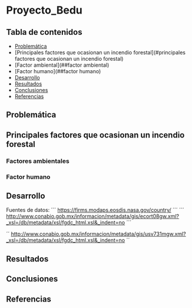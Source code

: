 # Proyecto_Bedu


## Tabla de contenidos
- [Problemática](#problemática)
- [Principales factores que ocasionan un incendio forestal](#principales factores que ocasionan un incendio forestal)
- [Factor ambiental](##factor ambiental)
- [Factor humano](##factor humano)
- [Desarrollo](#desarrollo)
- [Resultados](#resultados)
- [Conclusiones](#conclusiones)
- [Referencias](#referencias)
## Problemática


## Principales factores que ocasionan un incendio forestal
### Factores ambientales
### Factor humano

## Desarrollo
Fuentes de datos:
´´´
https://firms.modaps.eosdis.nasa.gov/country/
´´´
´´´
http://www.conabio.gob.mx/informacion/metadata/gis/ecort08gw.xml?_xsl=/db/metadata/xsl/fgdc_html.xsl&_indent=no
´´´

´´
http://www.conabio.gob.mx/informacion/metadata/gis/usv731mgw.xml?_xsl=/db/metadata/xsl/fgdc_html.xsl&_indent=no
´´

## Resultados

## Conclusiones

## Referencias
